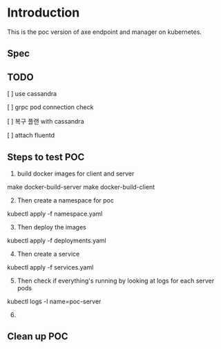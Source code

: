 # Introduction

This is the poc version of axe endpoint and manager on kubernetes. 

## Spec


## TODO 

[ ] use cassandra

[ ] grpc pod connection check

[ ] 복구 플랜 with cassandra

[ ] attach fluentd

## Steps to test POC


1. build docker images for client and server 

make docker-build-server
make docker-build-client


2. Then create a namespace for poc

kubectl apply -f namespace.yaml

3. Then deploy the images

kubectl apply -f deployments.yaml 

4. Then create a service 

kubectl apply -f services.yaml 

5. Then check if everything's running by looking at logs for each server pods 

kubectl logs -l name=poc-server

6. 


## Clean up POC 


